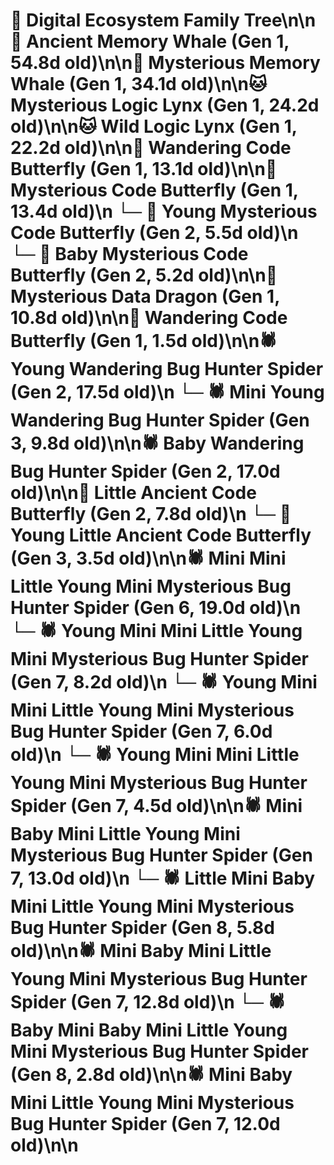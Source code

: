 # 🌳 Digital Ecosystem Family Tree\n\n🐋 Ancient Memory Whale (Gen 1, 54.8d old)\n\n🐋 Mysterious Memory Whale (Gen 1, 34.1d old)\n\n🐱 Mysterious Logic Lynx (Gen 1, 24.2d old)\n\n🐱 Wild Logic Lynx (Gen 1, 22.2d old)\n\n🦋 Wandering Code Butterfly (Gen 1, 13.1d old)\n\n🦋 Mysterious Code Butterfly (Gen 1, 13.4d old)\n  └─ 🦋 Young Mysterious Code Butterfly (Gen 2, 5.5d old)\n  └─ 🦋 Baby Mysterious Code Butterfly (Gen 2, 5.2d old)\n\n🐉 Mysterious Data Dragon (Gen 1, 10.8d old)\n\n🦋 Wandering Code Butterfly (Gen 1, 1.5d old)\n\n🕷️ Young Wandering Bug Hunter Spider (Gen 2, 17.5d old)\n  └─ 🕷️ Mini Young Wandering Bug Hunter Spider (Gen 3, 9.8d old)\n\n🕷️ Baby Wandering Bug Hunter Spider (Gen 2, 17.0d old)\n\n🦋 Little Ancient Code Butterfly (Gen 2, 7.8d old)\n  └─ 🦋 Young Little Ancient Code Butterfly (Gen 3, 3.5d old)\n\n🕷️ Mini Mini Little Young Mini Mysterious Bug Hunter Spider (Gen 6, 19.0d old)\n  └─ 🕷️ Young Mini Mini Little Young Mini Mysterious Bug Hunter Spider (Gen 7, 8.2d old)\n  └─ 🕷️ Young Mini Mini Little Young Mini Mysterious Bug Hunter Spider (Gen 7, 6.0d old)\n  └─ 🕷️ Young Mini Mini Little Young Mini Mysterious Bug Hunter Spider (Gen 7, 4.5d old)\n\n🕷️ Mini Baby Mini Little Young Mini Mysterious Bug Hunter Spider (Gen 7, 13.0d old)\n  └─ 🕷️ Little Mini Baby Mini Little Young Mini Mysterious Bug Hunter Spider (Gen 8, 5.8d old)\n\n🕷️ Mini Baby Mini Little Young Mini Mysterious Bug Hunter Spider (Gen 7, 12.8d old)\n  └─ 🕷️ Baby Mini Baby Mini Little Young Mini Mysterious Bug Hunter Spider (Gen 8, 2.8d old)\n\n🕷️ Mini Baby Mini Little Young Mini Mysterious Bug Hunter Spider (Gen 7, 12.0d old)\n\n
